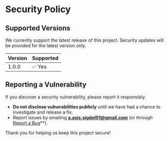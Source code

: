 # Security Policy

## Supported Versions

We currently support the latest release of this project. Security updates will be provided for the latest version only.

| Version  | Supported          |
|----------|------------------|
| 1.0.0    | ✅ Yes            |

## Reporting a Vulnerability

If you discover a security vulnerability, please report it responsibly. 

- **Do not disclose vulnerabilities publicly** until we have had a chance to investigate and release a fix.
- Report issues by emailing **a.asis.sigdel01@gmail.com** (or through <a href="https://studyhere.asigdel.com.np/report">Report a Bug</a>**).


Thank you for helping us keep this project secure!

